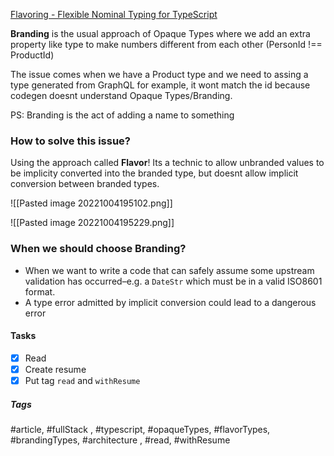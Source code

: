 [Flavoring - Flexible Nominal Typing for TypeScript](https://spin.atomicobject.com/2018/01/15/typescript-flexible-nominal-typing)

**Branding** is the usual approach of Opaque Types where we add an extra property like type to make numbers different from each other (PersonId !== ProductId)

The issue comes when we have a Product type and we need to assing a type generated from GraphQL for example, it wont match the id because codegen doesnt understand Opaque Types/Branding.

PS: Branding is the act of adding a name to something


### How to solve this issue?

Using the approach called **Flavor**! Its a technic to allow unbranded values to be implicity converted into the branded type, but doesnt allow implicit conversion between branded types.

![[Pasted image 20221004195102.png]]

![[Pasted image 20221004195229.png]]

### When we should choose Branding?

- When we want to write a code that can safely assume some upstream validation has occurred–e.g. a `DateStr` which must be in a valid ISO8601 format.
- A type error admitted by implicit conversion could lead to a dangerous error


#### Tasks
- [x] Read
- [x] Create resume
- [x] Put tag `read` and `withResume`

##### Tags
#article, #fullStack , #typescript, #opaqueTypes, #flavorTypes, #brandingTypes, #architecture , #read, #withResume 
